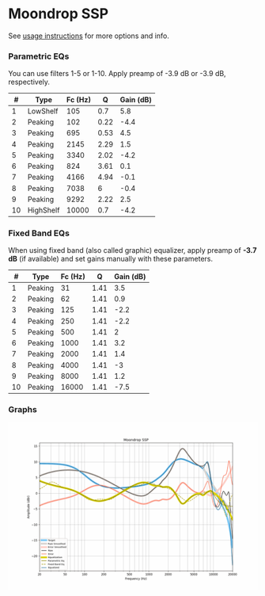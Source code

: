 # Moondrop SSP
See [usage instructions](https://github.com/jaakkopasanen/AutoEq#usage) for more options and info.

### Parametric EQs
You can use filters 1-5 or 1-10. Apply preamp of -3.9 dB or -3.9 dB, respectively.

|   # | Type      |   Fc (Hz) |    Q |   Gain (dB) |
|-----|-----------|-----------|------|-------------|
|   1 | LowShelf  |       105 | 0.7  |         5.8 |
|   2 | Peaking   |       102 | 0.22 |        -4.4 |
|   3 | Peaking   |       695 | 0.53 |         4.5 |
|   4 | Peaking   |      2145 | 2.29 |         1.5 |
|   5 | Peaking   |      3340 | 2.02 |        -4.2 |
|   6 | Peaking   |       824 | 3.61 |         0.1 |
|   7 | Peaking   |      4166 | 4.94 |        -0.1 |
|   8 | Peaking   |      7038 | 6    |        -0.4 |
|   9 | Peaking   |      9292 | 2.22 |         2.5 |
|  10 | HighShelf |     10000 | 0.7  |        -4.2 |

### Fixed Band EQs
When using fixed band (also called graphic) equalizer, apply preamp of **-3.7 dB** (if available) and set gains manually with these parameters.

|   # | Type    |   Fc (Hz) |    Q |   Gain (dB) |
|-----|---------|-----------|------|-------------|
|   1 | Peaking |        31 | 1.41 |         3.5 |
|   2 | Peaking |        62 | 1.41 |         0.9 |
|   3 | Peaking |       125 | 1.41 |        -2.2 |
|   4 | Peaking |       250 | 1.41 |        -2.2 |
|   5 | Peaking |       500 | 1.41 |         2   |
|   6 | Peaking |      1000 | 1.41 |         3.2 |
|   7 | Peaking |      2000 | 1.41 |         1.4 |
|   8 | Peaking |      4000 | 1.41 |        -3   |
|   9 | Peaking |      8000 | 1.41 |         1.2 |
|  10 | Peaking |     16000 | 1.41 |        -7.5 |

### Graphs
![](./Moondrop%20SSP.png)
